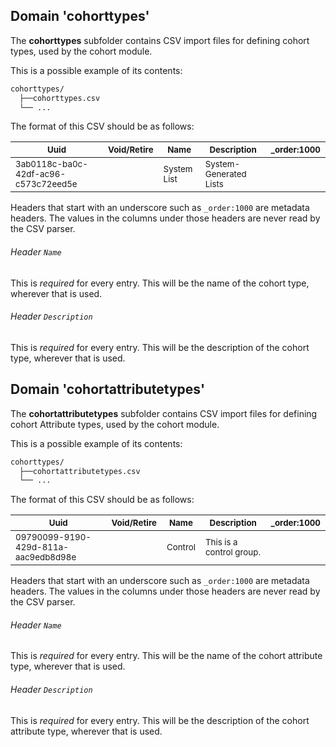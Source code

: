 ## Domain 'cohorttypes'

The **cohorttypes** subfolder contains CSV import files for defining cohort types, used by the cohort module.

This is a possible example of its contents:
```bash
cohorttypes/
  ├──cohorttypes.csv
  └── ...
```

The format of this CSV should be as follows:

| <sub>Uuid</sub> |<sub>Void/Retire</sub> | <sub>Name</sub> | <sub>Description</sub> | <sub>_order:1000</sub> |
| - | - | - | - | - |
| <sub>3ab0118c-ba0c-42df-ac96-c573c72eed5e</sub> | | <sub>System List</sub> | <sub>System-Generated Lists</sub> | |

Headers that start with an underscore such as `_order:1000` are metadata headers. The values in the columns under those headers are never read by the CSV parser.

###### Header `Name`

This is *required* for every entry. This will be the name of the cohort type, wherever that is used.

###### Header `Description`

This is *required* for every entry. This will be the description of the cohort type, wherever that is used.

## Domain 'cohortattributetypes'

The **cohortattributetypes** subfolder contains CSV import files for defining cohort Attribute types, used by the cohort module.

This is a possible example of its contents:
```bash
cohorttypes/
  ├──cohortattributetypes.csv
  └── ...
```

The format of this CSV should be as follows:

| <sub>Uuid</sub> |<sub>Void/Retire</sub> | <sub>Name</sub> | <sub>Description</sub> | <sub>_order:1000</sub> |
| - | - | - | - | - |
| <sub>09790099-9190-429d-811a-aac9edb8d98e</sub> | | <sub>Control</sub> | <sub>This is a control group.</sub> | |

Headers that start with an underscore such as `_order:1000` are metadata headers. The values in the columns under those headers are never read by the CSV parser.

###### Header `Name`

This is *required* for every entry. This will be the name of the cohort attribute type, wherever that is used.

###### Header `Description`

This is *required* for every entry. This will be the description of the cohort attribute type, wherever that is used.
